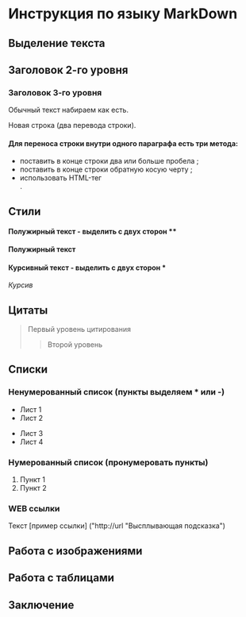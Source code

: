 # Инструкция по языку MarkDown

## Выделение текста

## Заголовок 2-го уровня
### Заголовок 3-го уровня

Обычный текст набираем как есть.

Новая строка (два перевода строки).

#### Для переноса строки внутри одного параграфа есть три метода:
- поставить в конце строки два или больше пробела   ;
- поставить в конце строки обратную косую черту \;
- использовать HTML-тег <br>.

## Стили

#### Полужирный текст - выделить с двух сторон **

**Полужирный текст**

#### Курсивный текст - выделить с двух сторон *

*Курсив*

## Цитаты
> Первый уровень цитирования
>> Второй уровень

## Списки

### Ненумерованный список (пункты выделяем * или -)
* Лист 1
* Лист 2
- Лист 3
- Лист 4

### Нумерованный список (пронумеровать пункты)
1. Пункт 1
2. Пункт 2

### WEB ссылки
Текст [пример ссылки] ("http://url "Высплывающая подсказка")

## Работа с изображениями


## Работа с таблицами


## Заключение



